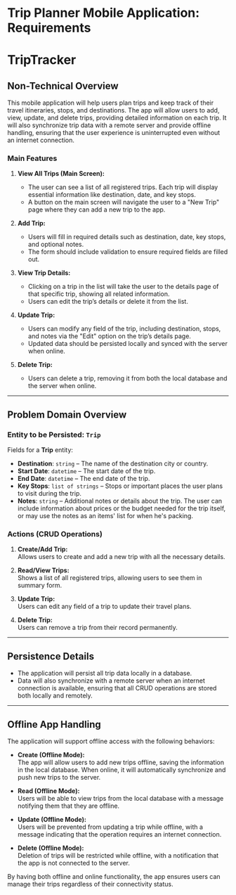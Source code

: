 # Trip Planner Mobile Application: Requirements
# TripTracker

## Non-Technical Overview
This mobile application will help users plan trips and keep track of their travel itineraries, stops, and destinations. The app will allow users to add, view, update, and delete trips, providing detailed information on each trip. It will also synchronize trip data with a remote server and provide offline handling, ensuring that the user experience is uninterrupted even without an internet connection.

### Main Features
1. **View All Trips (Main Screen):**
   - The user can see a list of all registered trips. Each trip will display essential information like destination, date, and key stops.
   - A button on the main screen will navigate the user to a "New Trip" page where they can add a new trip to the app.

2. **Add Trip:**
   - Users will fill in required details such as destination, date, key stops, and optional notes.
   - The form should include validation to ensure required fields are filled out.

3. **View Trip Details:**
   - Clicking on a trip in the list will take the user to the details page of that specific trip, showing all related information.
   - Users can edit the trip’s details or delete it from the list.

4. **Update Trip:**
   - Users can modify any field of the trip, including destination, stops, and notes via the "Edit" option on the trip’s details page.
   - Updated data should be persisted locally and synced with the server when online.

5. **Delete Trip:**
   - Users can delete a trip, removing it from both the local database and the server when online.

---

## Problem Domain Overview

### Entity to be Persisted: `Trip`
Fields for a **Trip** entity:
  - **Destination**: `string` – The name of the destination city or country.
  - **Start Date**: `datetime` – The start date of the trip.
  - **End Date**: `datetime` – The end date of the trip.
  - **Key Stops**: `list of strings` – Stops or important places the user plans to visit during the trip.
  - **Notes**: `string` – Additional notes or details about the trip. The user can include information about prices or the budget needed for the trip itself, or may use the notes as an items' list for when he's packing.

### Actions (CRUD Operations)
1. **Create/Add Trip:**  
   Allows users to create and add a new trip with all the necessary details.
   
2. **Read/View Trips:**  
   Shows a list of all registered trips, allowing users to see them in summary form.
   
3. **Update Trip:**  
   Users can edit any field of a trip to update their travel plans.
   
4. **Delete Trip:**  
   Users can remove a trip from their record permanently.

---

## Persistence Details
- The application will persist all trip data locally in a database.
- Data will also synchronize with a remote server when an internet connection is available, ensuring that all CRUD operations are stored both locally and remotely.

---

## Offline App Handling
The application will support offline access with the following behaviors:

- **Create (Offline Mode):**  
  The app will allow users to add new trips offline, saving the information in the local database. When online, it will automatically synchronize and push new trips to the server.

- **Read (Offline Mode):**  
  Users will be able to view trips from the local database with a message notifying them that they are offline.

- **Update (Offline Mode):**  
  Users will be prevented from updating a trip while offline, with a message indicating that the operation requires an internet connection.

- **Delete (Offline Mode):**  
  Deletion of trips will be restricted while offline, with a notification that the app is not connected to the server.

By having both offline and online functionality, the app ensures users can manage their trips regardless of their connectivity status.

